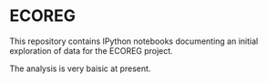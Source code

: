 # ECOREG

This repository contains IPython notebooks documenting an initial exploration of data for the ECOREG project.

The analysis is very baisic at present.
